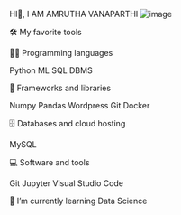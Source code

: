 HI👋, I AM AMRUTHA VANAPARTHI 
![image](https://user-images.githubusercontent.com/102677089/195362674-faa3f396-4424-4ae3-874d-0c17fe2589e1.png)



🛠️ My favorite tools

👨‍💻 Programming languages

Python ML SQL DBMS 

🧰 Frameworks and libraries

Numpy Pandas Wordpress Git Docker 

🗄️ Databases and cloud hosting

MySQL

💻 Software and tools

 Git  Jupyter  Visual Studio Code
 
 🌱 I’m currently learning Data Science
